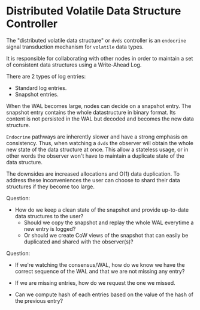 # Distributed Volatile Data Structure Controller

The "distributed volatile data structure" or `dvds` controller is an `endocrine`
signal transduction mechanism for `volatile` data types.

It is responsible for collaborating with other nodes in order to maintain
a set of consistent data structures using a Write-Ahead Log.

There are 2 types of log entries:

- Standard log entries.
- Snapshot entries.

When the WAL becomes large, nodes can decide on a snapshot entry. The snapshot
entry contains the whole datastructure in binary format. Its content is not
persisted in the WAL but decoded and becomes the new data structure.

`Endocrine` pathways are inherently slower and have a strong emphasis on
consistency. Thus, when watching a `dvds` the observer will obtain the whole new
state of the data structure at once. This allow a stateless usage, or in other
words the observer won't have to maintain a duplicate state of the data structure.

The downsides are increased allocations and O(1) data duplication. To address
these inconveniences the user can choose to shard their data structures if they
become too large.

Question:

- How do we keep a clean state of the snapshot and provide up-to-date data
  structures to the user?
  - Should we copy the snapshot and replay the whole WAL everytime a new entry
    is logged?
  - Or should we create CoW views of the snapshot that can easily be duplicated and
    shared with the observer(s)?

Question:

- If we're watching the consensus/WAL, how do we know we have the correct sequence
  of the WAL and that we are not missing any entry?
- If we are missing entries, how do we request the one we missed.

- Can we compute hash of each entries based on the value of the hash of the previous
  entry?
